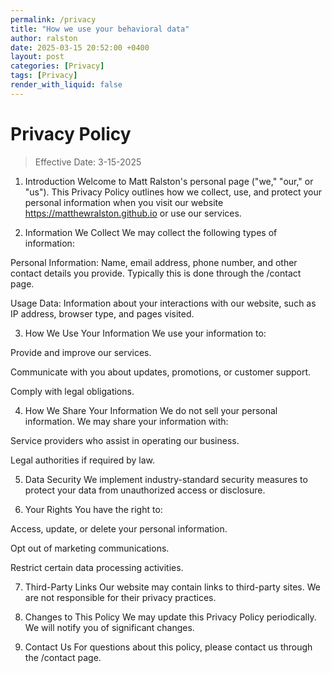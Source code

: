 ```yaml
---
permalink: /privacy
title: "How we use your behavioral data"
author: ralston
date: 2025-03-15 20:52:00 +0400
layout: post
categories: [Privacy]
tags: [Privacy]
render_with_liquid: false
---
```


# Privacy Policy

>Effective Date: 3-15-2025

1. Introduction
Welcome to Matt Ralston's personal page ("we," "our," or "us"). This Privacy Policy outlines how we collect, use, and protect your personal information when you visit our website https://matthewralston.github.io or use our services.

2. Information We Collect
We may collect the following types of information:

Personal Information: Name, email address, phone number, and other contact details you provide. Typically this is done through the /contact page.

Usage Data: Information about your interactions with our website, such as IP address, browser type, and pages visited.

<!-- Cookies and Tracking Technologies: We use cookies to enhance your experience and analyze website traffic.-->

3. How We Use Your Information
We use your information to:

Provide and improve our services.

Communicate with you about updates, promotions, or customer support.

Comply with legal obligations.

4. How We Share Your Information
We do not sell your personal information. We may share your information with:

Service providers who assist in operating our business.

Legal authorities if required by law.

5. Data Security
We implement industry-standard security measures to protect your data from unauthorized access or disclosure.

6. Your Rights
You have the right to:

Access, update, or delete your personal information.

Opt out of marketing communications.

Restrict certain data processing activities.

7. Third-Party Links
Our website may contain links to third-party sites. We are not responsible for their privacy practices.

8. Changes to This Policy
We may update this Privacy Policy periodically. We will notify you of significant changes.

9. Contact Us
For questions about this policy, please contact us through the /contact page.

